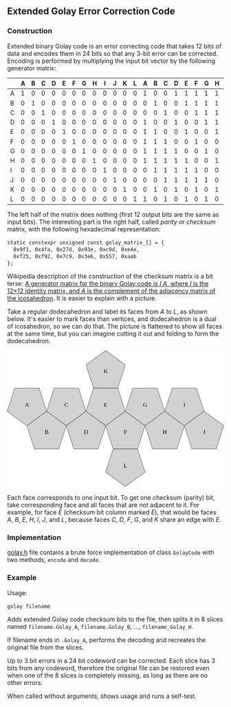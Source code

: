 ## Extended Golay Error Correction Code

### Construction

Extended binary Golay code is an error correcting code that takes 12 bits of data and encodes them in 24 bits so that any 3-bit error can be corrected. Encoding is performed by multiplying the input bit vector by the following generator matrix:

|   | A | B | C | D | E | F | G | H | I | J | K | L | A | B | C | D | E | F | G | H | I | J | K | L |
|---|---|---|---|---|---|---|---|---|---|---|---|---|---|---|---|---|---|---|---|---|---|---|---|---|
| A | 1 | 0 | 0 | 0 | 0 | 0 | 0 | 0 | 0 | 0 | 0 | 0 | 1 | 0 | 0 | 1 | 1 | 1 | 1 | 1 | 0 | 0 | 0 | 1 |
| B | 0 | 1 | 0 | 0 | 0 | 0 | 0 | 0 | 0 | 0 | 0 | 0 | 0 | 1 | 0 | 0 | 1 | 1 | 1 | 1 | 1 | 0 | 1 | 0 |
| C | 0 | 0 | 1 | 0 | 0 | 0 | 0 | 0 | 0 | 0 | 0 | 0 | 0 | 0 | 1 | 0 | 0 | 1 | 1 | 1 | 1 | 1 | 0 | 1 |
| D | 0 | 0 | 0 | 1 | 0 | 0 | 0 | 0 | 0 | 0 | 0 | 0 | 1 | 0 | 0 | 1 | 0 | 0 | 1 | 1 | 1 | 1 | 1 | 0 |
| E | 0 | 0 | 0 | 0 | 1 | 0 | 0 | 0 | 0 | 0 | 0 | 0 | 1 | 1 | 0 | 0 | 1 | 0 | 0 | 1 | 1 | 1 | 0 | 1 |
| F | 0 | 0 | 0 | 0 | 0 | 1 | 0 | 0 | 0 | 0 | 0 | 0 | 1 | 1 | 1 | 0 | 0 | 1 | 0 | 0 | 1 | 1 | 1 | 0 |
| G | 0 | 0 | 0 | 0 | 0 | 0 | 1 | 0 | 0 | 0 | 0 | 0 | 1 | 1 | 1 | 1 | 0 | 0 | 1 | 0 | 0 | 1 | 0 | 1 |
| H | 0 | 0 | 0 | 0 | 0 | 0 | 0 | 1 | 0 | 0 | 0 | 0 | 1 | 1 | 1 | 1 | 1 | 0 | 0 | 1 | 0 | 0 | 1 | 0 |
| I | 0 | 0 | 0 | 0 | 0 | 0 | 0 | 0 | 1 | 0 | 0 | 0 | 0 | 1 | 1 | 1 | 1 | 1 | 0 | 0 | 1 | 0 | 0 | 1 |
| J | 0 | 0 | 0 | 0 | 0 | 0 | 0 | 0 | 0 | 1 | 0 | 0 | 0 | 0 | 1 | 1 | 1 | 1 | 1 | 0 | 0 | 1 | 1 | 0 |
| K | 0 | 0 | 0 | 0 | 0 | 0 | 0 | 0 | 0 | 0 | 1 | 0 | 0 | 1 | 0 | 1 | 0 | 1 | 0 | 1 | 0 | 1 | 1 | 1 |
| L | 0 | 0 | 0 | 0 | 0 | 0 | 0 | 0 | 0 | 0 | 0 | 1 | 1 | 0 | 1 | 0 | 1 | 0 | 1 | 0 | 1 | 0 | 1 | 1 |

The left half of the matrix does nothing (first 12 output bits are the same as input bits). The interesting part is the right half, called _parity_ or _checksum_ matrix, with the following hexadecimal representation:

    static constexpr unsigned const golay_matrix_[] = {
      0x9f1, 0x4fa, 0x27d, 0x93e, 0xc9d, 0xe4e,
      0xf25, 0xf92, 0x7c9, 0x3e6, 0x557, 0xaab
    };

Wikipedia description of the construction of the checksum matrix is a bit terse: [A generator matrix for the binary Golay code is *I* *A*, where *I* is the 12×12 identity matrix, and *A* is the complement of the adjacency matrix of the icosahedron](https://en.wikipedia.org/wiki/Binary_Golay_code#Constructions "Wikipedia description of Golay code construction process"). It is easier to explain with a picture. 

Take a regular dodecahedron and label its faces from *A* to *L*, as shown below. It's easier to mark faces than vertices, and dodecahedron is a dual of icosahedron, so we can do that. The picture is flattened to show all faces at the same time, but you can imagine cutting it out and folding to form the dodecahedron.

![Dodecahedron cutout with marked faces](golay_dodecahedron.png "Golay dodecahedron")

Each face corresponds to one input bit. To get one checksum (parity) bit, take corresponding face and all faces that are not adjacent to it. For example, for face *E* (checksum bit column marked *E*), that would be faces *A*, *B*, *E*, *H*, *I*, *J*, and *L*, because faces *C*, *D*, *F*, *G*, and *K* share an edge with *E*.

### Implementation

[golay.h](golay.h) file contains a brute force implementation of class `GolayCode` with two methods, `encode` and `decode`.

### Example

Usage:

    golay filename

Adds extended Golay code checksum bits to the file, then splits it in 8 slices named `filename.Golay_A`, `filename.Golay_B`, ..., `filename_Golay_H`.

If filename ends in `.Golay_A`, performs the decoding and recreates the original file from the slices.

Up to 3 bit errors in a 24 bit codeword can be corrected. Each slice has 3 bits from any codeword, therefore the original file can be restored even when one of the 8 slices is completely missing, as long as there are no other errors.

When called without arguments, shows usage and runs a self-test.
